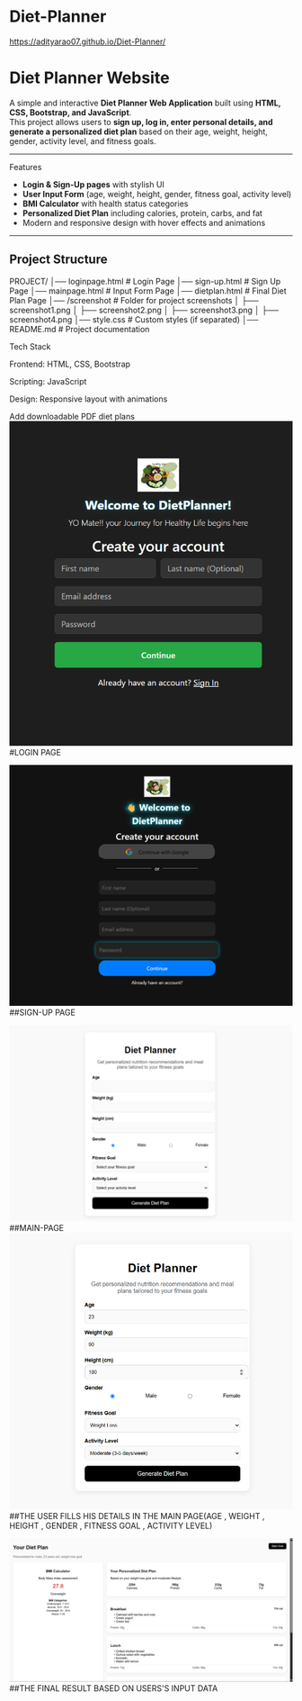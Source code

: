 # Diet-Planner
https://adityarao07.github.io/Diet-Planner/
# Diet Planner Website

A simple and interactive **Diet Planner Web Application** built using **HTML, CSS, Bootstrap, and JavaScript**.  
This project allows users to **sign up, log in, enter personal details, and generate a personalized diet plan** based on their age, weight, height, gender, activity level, and fitness goals.  

---

   Features
-  **Login & Sign-Up pages** with stylish UI  
-  **User Input Form** (age, weight, height, gender, fitness goal, activity level)  
-  **BMI Calculator** with health status categories  
-  **Personalized Diet Plan** including calories, protein, carbs, and fat  
-  Modern and responsive design with hover effects and animations  

---

##  Project Structure
PROJECT/
│── loginpage.html # Login Page
│── sign-up.html # Sign Up Page
│── mainpage.html # Input Form Page
│── dietplan.html # Final Diet Plan Page
│── /screenshot # Folder for project screenshots
│ ├── screenshot1.png
│ ├── screenshot2.png
│ ├── screenshot3.png
│ ├── screenshot4.png
│── style.css # Custom styles (if separated)
│── README.md # Project documentation

Tech Stack

Frontend: HTML, CSS, Bootstrap

Scripting: JavaScript

Design: Responsive layout with animations

Add downloadable PDF diet plans
![image alt](https://github.com/ADITYARAO07/Diet-Planner/blob/38b495b010a10195d14f0565b6d0895892df694c/SCREENSHOT1.png)
#LOGIN PAGE


![image alt](https://github.com/ADITYARAO07/Diet-Planner/blob/c3d97785f0fd2544cec4145186bf347efc5ad916/SCREENSHOT2.png)
##SIGN-UP PAGE


![image alt](https://github.com/ADITYARAO07/Diet-Planner/blob/c3d97785f0fd2544cec4145186bf347efc5ad916/SCREENSHOT3.png)
##MAIN-PAGE
![image alt](https://github.com/ADITYARAO07/Diet-Planner/blob/c3d97785f0fd2544cec4145186bf347efc5ad916/SCREENSHOT4.png)
##THE USER FILLS HIS DETAILS IN THE MAIN PAGE(AGE , WEIGHT , HEIGHT , GENDER , FITNESS GOAL , ACTIVITY LEVEL)




![image alt](https://github.com/ADITYARAO07/Diet-Planner/blob/c3d97785f0fd2544cec4145186bf347efc5ad916/SCREEMSHOT5.png)
##THE FINAL RESULT BASED ON USERS'S INPUT DATA 



